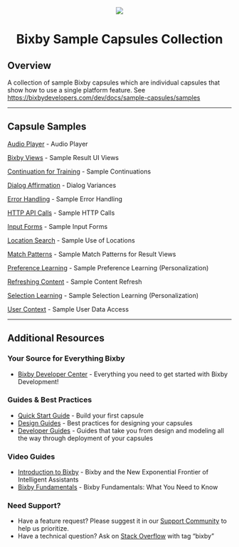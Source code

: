 <p align="Center">
  <img src="https://bixbydevelopers.com/dev/docs-assets/resources/dev-guide/bixby_logo_github-11221940070278028369.png">
  <br/>
  <h1 align="Center">Bixby Sample Capsules Collection</h1>
</p>

## Overview

A collection of sample Bixby capsules which are individual capsules that show how to use a single platform feature. See https://bixbydevelopers.com/dev/docs/sample-capsules/samples

---
## Capsule Samples

[Audio Player](../../tree/master/audio) - Audio Player

[Bixby Views](../../tree/master/bixby-views) - Sample Result UI Views

[Continuation for Training](../../tree/master/continuation-for-training) - Sample Continuations

[Dialog Affirmation](../../tree/master/dialog-affirmation) - Dialog Variances

[Error Handling](../../tree/master/error-handling) - Sample Error Handling

[HTTP API Calls](../../tree/master/http-api-calls) - Sample HTTP Calls

[Input Forms](../../tree/master/input-forms) - Sample Input Forms

[Location Search](../../tree/master/location-search) - Sample Use of Locations

[Match Patterns](../../tree/master/match-pattern) - Sample Match Patterns for Result Views

[Preference Learning](../../tree/master/preference-learning) - Sample Preference Learning (Personalization)

[Refreshing Content](../../tree/master/refreshing-content) - Sample Content Refresh

[Selection Learning](../../tree/master/selection-learning) - Sample Selection Learning (Personalization)

[User Context](../../tree/master/user-context) - Sample User Data Access

---

## Additional Resources

### Your Source for Everything Bixby
* [Bixby Developer Center](http://bixbydevelopers.com) - Everything you need to get started with Bixby Development!

### Guides & Best Practices
* [Quick Start Guide](https://bixbydevelopers.com/dev/docs/get-started/quick-start) - Build your first capsule
* [Design Guides](https://bixbydevelopers.com/dev/docs/dev-guide/design-guides) - Best practices for designing your capsules
* [Developer Guides](https://bixbydevelopers.com/dev/docs/dev-guide/developers) - Guides that take you from design and modeling all the way through deployment of your capsules

### Video Guides
* [Introduction to Bixby](https://youtu.be/DFvpK4PosvI) - Bixby and the New Exponential Frontier of Intelligent Assistants
* [Bixby Fundamentals](https://bixby.developer.samsung.com/newsroom/en-us/22/01/2019/Teaching-Bixby-Fundamentals-What-You-Need-to-Know) - Bixby Fundamentals: What You Need to Know

### Need Support?
* Have a feature request? Please suggest it in our [Support Community](https://support.bixbydevelopers.com/hc/en-us/community/topics/360000183273-Feature-Requests) to help us prioritize.
* Have a technical question? Ask on [Stack Overflow](https://stackoverflow.com/questions/tagged/bixby) with tag “bixby”
